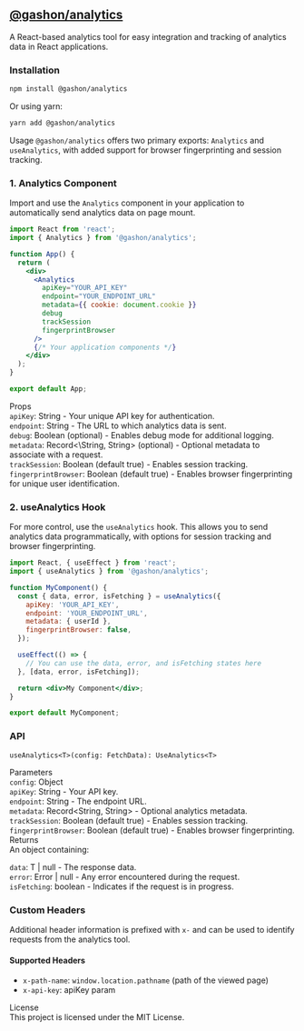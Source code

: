## [@gashon/analytics](https://www.npmjs.com/package/@gashon/analytics)

A React-based analytics tool for easy integration and tracking of analytics data in React applications.

### Installation

```bash
npm install @gashon/analytics
```

Or using yarn:

```bash
yarn add @gashon/analytics
```

Usage
`@gashon/analytics` offers two primary exports: `Analytics` and `useAnalytics`, with added support for browser fingerprinting and session tracking.

### 1. Analytics Component

Import and use the `Analytics` component in your application to automatically send analytics data on page mount.

```jsx
import React from 'react';
import { Analytics } from '@gashon/analytics';

function App() {
  return (
    <div>
      <Analytics
        apiKey="YOUR_API_KEY"
        endpoint="YOUR_ENDPOINT_URL"
        metadata={{ cookie: document.cookie }}
        debug
        trackSession
        fingerprintBrowser
      />
      {/* Your application components */}
    </div>
  );
}

export default App;
```

Props  
`apiKey`: String - Your unique API key for authentication.  
`endpoint`: String - The URL to which analytics data is sent.  
`debug`: Boolean (optional) - Enables debug mode for additional logging.  
`metadata`: Record<\String, String> (optional) - Optional metadata to associate with a request. \
`trackSession`: Boolean (default true) - Enables session tracking.\
`fingerprintBrowser`: Boolean (default true) - Enables browser fingerprinting for unique user identification.

### 2. useAnalytics Hook

For more control, use the `useAnalytics` hook. This allows you to send analytics data programmatically, with options for session tracking and browser fingerprinting.

```jsx
import React, { useEffect } from 'react';
import { useAnalytics } from '@gashon/analytics';

function MyComponent() {
  const { data, error, isFetching } = useAnalytics({
    apiKey: 'YOUR_API_KEY',
    endpoint: 'YOUR_ENDPOINT_URL',
    metadata: { userId },
    fingerprintBrowser: false,
  });

  useEffect(() => {
    // You can use the data, error, and isFetching states here
  }, [data, error, isFetching]);

  return <div>My Component</div>;
}

export default MyComponent;
```

### API

`useAnalytics<T>(config: FetchData): UseAnalytics<T>`

Parameters  
`config`: Object  
`apiKey`: String - Your API key.  
`endpoint`: String - The endpoint URL.  
`metadata`: Record<String, String> - Optional analytics metadata.  
`trackSession`: Boolean (default true) - Enables session tracking. \
`fingerprintBrowser`: Boolean (default true) - Enables browser fingerprinting. \
Returns  
An object containing:

`data`: T | null - The response data.  
`error`: Error | null - Any error encountered during the request.  
`isFetching`: boolean - Indicates if the request is in progress.

### Custom Headers

Additional header information is prefixed with `x-` and can be used to identify requests from the analytics tool.

#### Supported Headers

- `x-path-name`: `window.location.pathname` (path of the viewed page)
- `x-api-key`: apiKey param

License  
This project is licensed under the MIT License.
